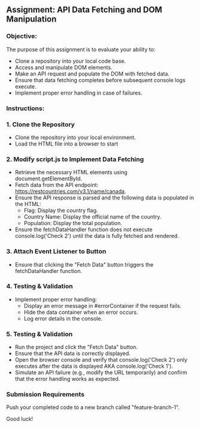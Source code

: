 ## Assignment: API Data Fetching and DOM Manipulation

### Objective:

The purpose of this assignment is to evaluate your ability to:
  - Clone a repository into your local code base.
  - Access and manipulate DOM elements.
  - Make an API request and populate the DOM with fetched data.
  - Ensure that data fetching completes before subsequent console logs execute.
  - Implement proper error handling in case of failures.

### Instructions: 

### 1. Clone the Repository
  - Clone the repository into your local environment.
  - Load the HTML file into a browser to start

### 2. Modify script.js to Implement Data Fetching
  - Retrieve the necessary HTML elements using document.getElementById.
  - Fetch data from the API endpoint: https://restcountries.com/v3.1/name/canada.
  - Ensure the API response is parsed and the following data is populated in the HTML:
    - Flag: Display the country flag.
    - Country Name: Display the official name of the country.
    - Population: Display the total population.
  - Ensure the fetchDataHandler function does not execute console.log('Check 2') until the data is fully fetched and rendered.

### 3. Attach Event Listener to Button
  - Ensure that clicking the "Fetch Data" button triggers the fetchDataHandler function.

### 4. Testing & Validation
  - Implement proper error handling:
    - Display an error message in #errorContainer if the request fails.
    - Hide the data container when an error occurs.
    - Log error details in the console.

### 5. Testing & Validation
  - Run the project and click the "Fetch Data" button.
  - Ensure that the API data is correctly displayed.
  - Open the browser console and verify that console.log('Check 2') only executes after the data is displayed AKA console.log('Check 1').
  - Simulate an API failure (e.g., modify the URL temporarily) and confirm that the error handling works as expected.

### Submission Requirements
Push your completed code to a new branch called "feature-branch-1".

Good luck!
